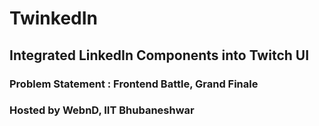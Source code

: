 # TwinkedIn

## Integrated LinkedIn Components into Twitch UI
### Problem Statement : Frontend Battle, Grand Finale
### Hosted by WebnD, IIT Bhubaneshwar
